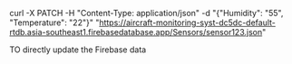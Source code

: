 curl -X PATCH -H "Content-Type: application/json" -d "{\"Humidity\": \"55\", \"Temperature\": \"22\"}" "https://aircraft-monitoring-syst-dc5dc-default-rtdb.asia-southeast1.firebasedatabase.app/Sensors/sensor123.json"

TO directly update the Firebase data